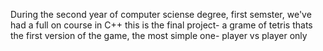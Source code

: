 During the second year of computer sciense degree, first semster, we've had a full on course in C++
this is the final project- a grame of tetris
thats the first version of the game, the most simple one- player vs player only
